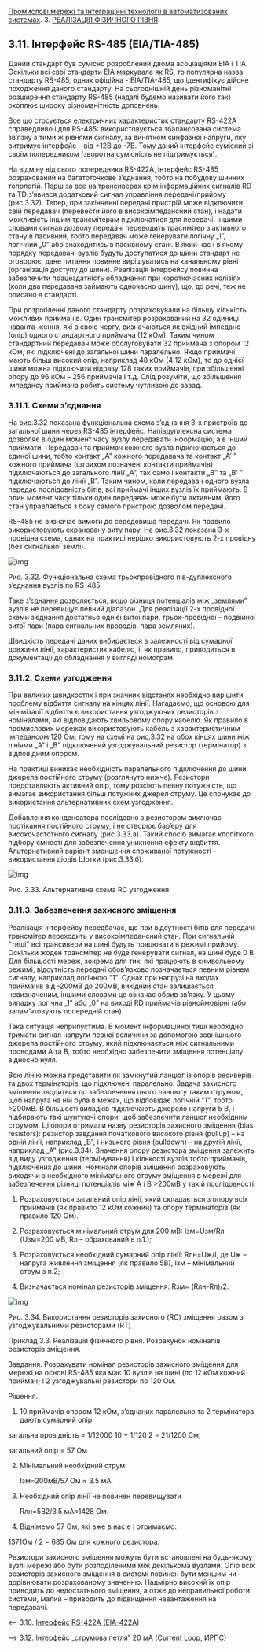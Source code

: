 [Промислові мережі та інтеграційні технології в автоматизованих системах](README.md). 3. [РЕАЛІЗАЦІЯ ФІЗИЧНОГО РІВНЯ](3.md).

## 3.11. Інтерфейс RS-485 (EIA/TIA-485)

Даний стандарт був сумісно розроблений двома асоціаціями EIA і TIA. Оскільки всі свої стандарти EIA маркувала як RS, то популярна назва стандарту RS-485, однак офіційна - EIA/TIA-485, що ідентифікує дійсне походження даного стандарту. На сьогоднішній день різноманітні розширення стандарту RS-485 (надалі будемо називати його так) охоплює широку різноманітність доповнень.

Все що стосується електричних характеристик стандарту RS-422A справедливо і для RS-485: використовується збалансована система зв’язку з тими ж рівнями сигналу, за винятком синфазної напруги, яку витримує інтерфейс – від +12В до -7В. Тому даний інтерфейс сумісний зі своїм попередником (зворотна сумісність не підтримується).

На відміну від свого попередника RS-422А, інтерфейс RS-485 розрахований на багатоточкове з’єднання, тобто на побудову шинних топологій. Перш за все на трансиверах крім інформаційних сигналів RD та TD з’явився додатковий сигнал управління передачі/прийому (рис.3.32). Тепер, при закінченні передачі пристрій може відключити свій передавач (перевести його в високоімпедансний стан), і надати можливість іншим трансмітерам підключатися для передачі. Іншими словами сигнал дозволу передачі переводить траснмітер з активного стану в пасивний, тобто передавач може генерувати логічну „1”, логічний „0” або знаходитись в пасивному стані. В який час і в якому порядку передавачі вузлів будуть доступатися до шини стандарт не оговорює, дане питання повинне вирішуватись на канальному рівні (організація доступу до шини). Реалізація інтерфейсу повинна забезпечити працездатність обладнання при короткочасних колізіях (коли два передавача займають одночасно шину), що, до речі, теж не описано в стандарті.

При розробленні даного стандарту розраховували на більшу кількість можливих приймачів. Один трансмітер розрахований на 32 одиниці наванта-ження, які в свою чергу, визначаються як вхідний імпеданс (опір) одного стандартного приймача (12 кОм). Таким чином стандартний передавач може обслуговувати 32 приймача з опором 12 кОм, які підключені до загальної шини паралельно. Якщо приймачі мають більш високий опір, наприклад 48 кОм (4  12 кОм), то до однієї шини можна підключити відразу 128 таких приймачів, при збільшенні опору до 96 кОм – 256 приймачів і т.д. Слід розуміти, що збільшення імпедансу приймача робить систему чутливою до завад. 

### 3.11.1. Схеми з’єднання

На рис.3.32 показана функціональна схема з’єднання 3-х пристроїв до загальної шини через RS-485 інтерфейс. Напівдуплексна система дозволяє в один момент часу вузлу передавати інформацію, а в інший приймати. Передавач та приймач кожного вузла підключається до єдиної шини, тобто контакт „А” кожного передавача та контакт „А’ ” кожного приймача (штрихом позначені контакти приймачів) підключаються до загального лінії „А”, так само і контакти „В” та „В’ ” підключаються до лінії „В”. Таким чином, коли передавач одного вузла передає послідовність бітів, всі приймачі інших вузлів їх приймають. В один момент часу тільки один передавач може бути активним, його стан управляється з боку самого пристрою дозволом передачі. 

RS-485 не визначає вимоги до середовища передачі. Як правило використовують екрановану виту пару. На рис.3.32 показана 3-х провідна схема, однак на практиці нерідко використовують 2-х провідну (без сигнальної землі). 

![img](media3/3_32.png)

Рис. 3.32. Функціональна схема трьохпровідного пів-дуплексного з’єднання вузлів по RS-485

Таке з’єднання дозволяється, якщо різниця потенціалів між „землями” вузлів не перевищує певний діапазон. Для реалізації 2-х провідної схеми з’єднання достатньо однієї витої пари, трьох-провідної – подвійної витої пари (пара сигнальних проводів, пара земляних). 

Швидкість передачі даних вибирається в залежності від сумарної довжини лінії, характеристик кабелю, і, як правило, приводиться в документації до обладнання у вигляді номограм.   

### 3.11.2. Схеми узгодження

При великих швидкостях і при значних відстанях необхідно вирішити проблему відбиття сигналу на кінцях лінії. Нагадаємо, що основою для мінімізації відбиття є використання узгоджуючих резисторів з номіналами, які відповідають хвильовому опору кабелю. Як правило в промислових мережах використовують кабель з характеристичним імпедансом 120 Ом, тому на схемі на рис.3.32 на обох кінцях шини між лініями „А” і „В” підключений узгоджувальний резистор (термінатор) з відповідним опором. 

На практиці виникає необхідність паралельного підключення до шини джерела постійного струму (розглянуто нижче). Резистори представляють активний опір, тому розсіють певну потужність, що вимагає використання більш потужних джерел струму. Це спонукає до використання альтернативних схем узгодження. 

Добавлення конденсатора послідовно з резистором виключає протікання постійного струму, і не створює бар’єру для високочастотного сигналу (рис.3.33.а). Такий спосіб вимагає клопіткого підбору ємності для забезпечення уникнення ефекту відбиття. Альтернативний варіант зменшення споживаної потужності - використання діодів Шотки (рис.3.33.б).

![img](media3/3_33.png)

Рис. 3.33. Альтернативна схема RC узгодження 

### 3.11.3. Забезпечення захисного зміщення

 Реалізація інтерфейсу передбачає, що при відсутності бітів для передачі трансмітер переходить у високоімпедансний стан. При сигнальній "тиші" всі трансивери на шині будуть працювати в режимі прийому. Оскільки жоден трансмітер не буде генерувати сигнал, на шині буде 0 В. Для більшості мереж, зокрема для тих, які працюють в символьному режимі, відсутність передачі обов’язково позначається певним рівнем сигналу, наприклад логічною "1". Однак при напрузі на входах приймачів від  -200мВ до 200мВ, вихідний стан залишається невизначеним, іншими словами це означає обрив зв’язку. У цьому випадку логічна „1” або „0” на виході RD приймачів рівноймовірні (або запам’ятовують попередній стан). 

Така ситуація неприпустима. В момент інформаційної тиші необхідно тримати сигнал напруги певної величини за допомогою зовнішнього джерела постійного струму, який підключається між сигнальними проводами A та B, тобто необхідно забезпечити зміщення потенціалу відносно нуля.

  Всю лінію можна представити як замкнутий ланцюг із опорів ресиверів та двох термінаторів, що підключені паралельно. Задача захисного зміщення зводиться до забезпечення цього ланцюгу таким струмом, щоб напруга на ній була в межах, що відповідає логічній "1", тобто >200мВ. В більшості випадків підключають джерело напруги 5 В, і підбирають такі шунтуючі опори, щоб забезпечити ланцюг необхідним струмом. Ці опори отримали назву резисторів захисного зміщення (bias resistors): резистор завдання початкового високого рівня (pullup) – на одній лінії, наприклад „В”, і низького рівня (pulldown) – на другій лінії, наприклад „А” (рис.3.34). Значення опору резистора зміщення залежить від виду узгодження (термінування) і кількості вузлів тобто приймачів, підключених до шини. Номінали опорів зміщення розраховують виходячи з необхідного мінімального струму зміщення в мережі для забезпечення різниці потенціалів між А і В >200мВ у такій послідовності:

1. Розраховується загальний опір лінії, який складається з опору всіх приймачів (як правило 12 кОм кожний) та опору термінаторів (як правило 120 Ом).

2. Розраховується мінімальний струм для 200 мВ: Iзм=Uзм/Rл (Uзм=200 мВ, Rл – обрахований в п.1.);

3. Розраховується необхідний сумарний опір лінії: Rлн=Uж/I, де Uж – напруга живлення зміщення (як правило 5В), Iзм – мінімальний струм з п.2;

4. Визначається номінал резисторів зміщення: Rзм= (Rлн-Rл)/2.

![img](media3/3_34.png)

 Рис. 3.34. Використання резисторів захисного (RC) зміщення разом з узгоджувальними резисторами (RT)

Приклад 3.3. Реалізація фізичного рівня. Розрахунок номіналів резисторів зміщення. 

Завдання. Розрахувати номінал резисторів захисного зміщення для мережі на основі RS-485 яка має 10 вузлів на шині (по 12 кОм кожний приймач) і 2 узгоджувальні резистори по 120 Ом. 

Рішення.  

1) 10 приймачів опором 12 кОм, з’єднаних паралельно та 2 термінатора дають сумарний опір:

загальна провідність = 1/12000  10 + 1/120  2 = 21/1200 См; 

загальний опір = 57 Ом 

2) Мінімальний необхідний струм:

   Iзм=200мВ/57 Ом ≈ 3.5 мА. 

3) Необхідний опір лінії не повинен перевищувати 

   Rлн=5В2/3.5 мА≈1428 Ом. 

4) Віднімемо 57 Ом, які вже в нас є і отримаємо: 

  1371Ом / 2 = 685 Ом для кожного резистора.    

Резистори захисного зміщення можуть бути встановлені на будь-якому вузлі мережі або бути розподіленими між декількома вузлами. Опір всіх резисторів захисного зміщення в системі повинен бути меншим чи дорівнювати розрахованому значенню. Надмірно високий їх опір приводить до недостатнього зміщення, а отже до неправильної роботи системи, малий – приводить до підвищення навантаження на передавачі.



<-- 3.10. [Інтерфейс RS-422A (EIA-422A)](3_10.md) 

--> 3.12. [Інтерфейс „струмова петля” 20 мА (Current Loop, ИРПС)](3_12.md) 
